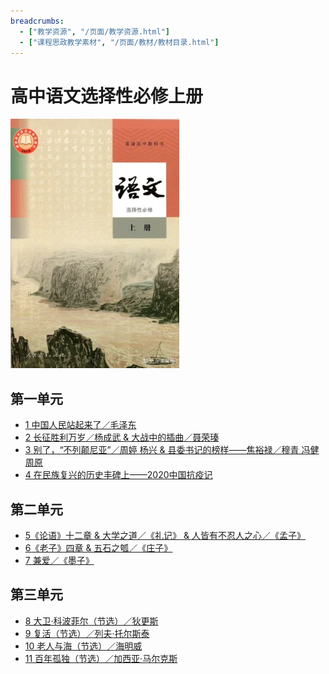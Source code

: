 ```yaml
---
breadcrumbs:
  - ["教学资源", "/页面/教学资源.html"]
  - ["课程思政教学素材", "/页面/教材/教材目录.html"]
---
```


# 高中语文选择性必修上册

![高中语文选择性必修上册 >](/资源/图片/book3_small.webp)

<!---
使用中文的标点符号以避免显示问题。
1. 单书名号：`〈〉`
2. 斜线：`／`
3. 竖线：`｜`
-->

## 第一单元

- [1 中国人民站起来了／毛泽东](/页面/教材/选必修上课文/中国人民站起来了.html)
- [2 长征胜利万岁／杨成武 & 大战中的插曲／聂荣瑧](/页面/教材/选必修上课文/长征胜利万岁&大战中的插曲.html)
- [3 别了，“不列颠尼亚”／周婷 杨兴 & 县委书记的榜样——焦裕禄／穆青 冯健 周原](/页面/教材/选必修上课文/别了，“不列颠尼亚”&县委书记的榜样——焦裕禄.html)
- [4 在民族复兴的历史丰碑上——2020中国抗疫记](/页面/教材/选必修上课文/在民族复兴的历史丰碑上——2020中国抗疫记.html)

## 第二单元

- [5《论语》十二章 & 大学之道／《礼记》 & 人皆有不忍人之心／《孟子》](/页面/教材/选必修上课文/《论语》十二章&大学之道&人皆有不忍人之心.html)
- [6《老子》四章 & 五石之瓠／《庄子》](/页面/教材/选必修上课文/《老子》四章&五石之瓠.html)
- [7 兼爱／《墨子》](/页面/教材/选必修上课文/兼爱.html)

## 第三单元

- [8 大卫·科波菲尔（节选）／狄更斯](/页面/教材/选必修上课文/大卫·科波菲尔（节选）.html)
- [9 复活（节选）／列夫·托尔斯泰](/页面/教材/选必修上课文/复活（节选）.html)
- [10 老人与海（节选）／海明威](/页面/教材/选必修上课文/老人与海（节选）.html)
- [11 百年孤独（节选）／加西亚·马尔克斯](/页面/教材/选必修上课文/百年孤独（节选）.html)
